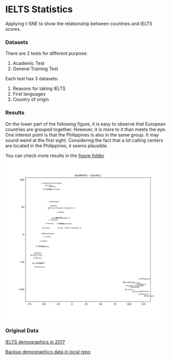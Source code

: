 # IELTS Statistics
Applying t-SNE to show the relationship between countries and IELTS scores.

### Datasets
There are 2 tests for different purpose:
1. Academic Test
2. General Training Test

Each test has 3 datasets:
1. Reasons for taking IELTS
2. First languages
3. Country of origin


### Results
On the lower part of the following figure, it is easy to observe that European countries are grouped together. 
However, it is more to it than meets the eye. One interest point is that the Philippines is also in the same group.
It may sound weird at the first sight. Considering the fact that a lot calling centers are located in the Philippines, it seems plausible.

You can check more results in the [figure folder](https://github.com/Brandon-HY-Lin/ielts_statistics/tree/master/figures)
![N|Solid](https://raw.githubusercontent.com/Brandon-HY-Lin/ielts_statistics/master/figures/fig-academic%20-%20country%20.png)


### Original Data
[IELTS demographics in 2017](https://www.ielts.org/teaching-and-research/demographic-data)

[Backup demographics data in local repo](https://github.com/Brandon-HY-Lin/ielts_statistics/tree/master/data/origin_data)
